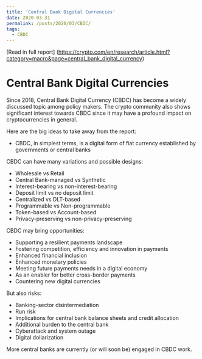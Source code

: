 ```yaml
---
title: 'Central Bank Digital Currencies'
date: 2020-03-31
permalink: /posts/2020/03/CBDC/
tags:
  - CBDC
---
```


[Read in full report] (https://crypto.com/en/research/article.html?category=macro&page=central_bank_digital_currency)

Central Bank Digital Currencies
======
Since 2018, Central Bank Digital Currency (CBDC) has become a widely discussed topic among policy makers. The crypto community also shows significant interest towards CBDC since it may have a profound impact on cryptocurrencies in general.

Here are the big ideas to take away from the report:
- CBDC, in simplest terms, is a digital form of fiat currency established by governments or central banks

CBDC can have many variations and possible designs:
- Wholesale vs Retail
- Central Bank-managed vs Synthetic
- Interest-bearing vs non-interest-bearing
- Deposit limit vs no deposit limit
- Centralized vs DLT-based
- Programmable vs Non-programmable
- Token-based vs Account-based
- Privacy-preserving vs non-privacy-preserving

CBDC may bring opportunities:
- Supporting a resilient payments landscape
- Fostering competition, efficiency and innovation in payments
- Enhanced financial inclusion
- Enhanced monetary policies
- Meeting future payments needs in a digital economy
- As an enabler for better cross-border payments
- Countering new digital currencies

But also risks:
- Banking-sector disintermediation
- Run risk
- Implications for central bank balance sheets and credit allocation
- Additional burden to the central bank
- Cyberattack and system outage
- Digital dollarization

More central banks are currently (or will soon be) engaged in CBDC work.
